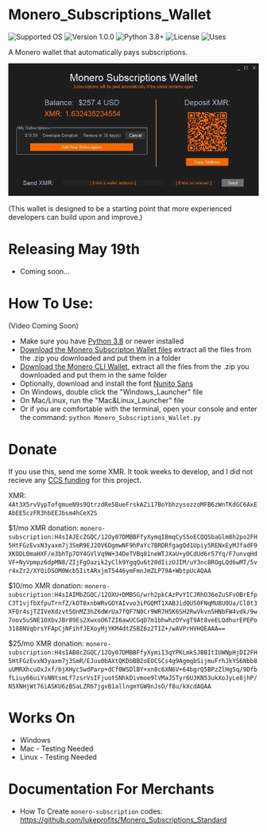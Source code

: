 # Monero_Subscriptions_Wallet
![Supported OS](https://img.shields.io/badge/Supported%20OS-Windows%20/%20Mac%20/%20Linux-blueviolet.svg)
![Version 1.0.0](https://img.shields.io/badge/Version-1.0.0-blue.svg)
![Python 3.8+](https://img.shields.io/badge/Python-3.8+-brightgreen.svg)
![License](https://img.shields.io/badge/License-MIT-yellow.svg)
![Uses](https://img.shields.io/badge/Uses-Monero%20RPC-orange.svg)

A Monero wallet that automatically pays subscriptions. 

<p align="center">
  <img src="Example.jpg" alt="Description of the photo">
</p>

(This wallet is designed to be a starting point that more experienced developers can build upon and improve.)


# Releasing May 19th
- Coming soon... 

# How To Use:

(Video Coming Soon)

* Make sure you have [Python 3.8](https://www.python.org/downloads/) or newer installed
* [Download the Monero Subscripton Wallet files](https://github.com/lukeprofits/Monero_Subscriptions_Wallet/archive/refs/heads/main.zip) extract all the files from the .zip you downloaded and put them in a folder
* [Download the Monero CLI Wallet](https://www.getmonero.org/downloads/#cli), extract all the files from the .zip you downloaded and put them in the same folder
* Optionally, download and install the font [Nunito Sans](https://fonts.google.com/specimen/Nunito+Sans)
* On Windows, double click the "Windows_Launcher" file
* On Mac/Linux, run the "Mac&Linux_Launcher" file 
* Or if you are comfortable with the terminal, open your console and enter the command: `python Monero_Subscriptions_Wallet.py`

# Donate
If you use this, send me some XMR. It took weeks to develop, and I did not recieve any [CCS funding](https://ccs.getmonero.org/) for this project.

XMR: `4At3X5rvVypTofgmueN9s9QtrzdRe5BueFrskAZi17BoYbhzysozzoMFB6zWnTKdGC6AxEAbEE5czFR3hbEEJbsm4hCeX2S`


$1/mo XMR donation: `monero-subscription:H4sIAJEcZGQC/12Oy07DMBBFfyXymqI8mqCyS5oECQQSbaGlm8h2po2FH5HtFGzEvxN3yaxm7j3SmR9EJ2OV6DgmwNF9hPaYc7BRDRfgagQd1Upiy5RENxEyMJfadF9XKODL0maHXF/e3bhTp7OY4GVlVq9W+34DeTVBq81neWTJXaU+yOCdUd6r57Yq/F7unvqHdVF+NyVpmpz6dpMN8/ZIjFgOazik2yClk9YgqQu6t20dIizUJIM/uY3nc8ROgLQd6wMT/5vr4xZr2/XYQiDSOM0Wcb5IitARxjmT5446ymFmnJmZLP79A+WbtpUcAQAA`


$10/mo XMR donation: `monero-subscription:H4sIAIMbZGQC/12OXU+DMBSG/wrh2pkCAzPvYICJRhO36eZuSFvOBrEfpC3T1vjfbXfpuTrnfZ/kOT8xnbWRvGOYAIvvo3iPGQMT1XABJidQUS0FNqMU8U0Ua/Cl0t3XFQr4sjTZIVeXdzvt5OnMZ3hZ6dWrUa7fQF7N0Cr9WR7H5K6SH2RwVkvn5HNbFW4vdk/9w7oov5uSNE1OXbvJBr89Es2XwxoO6TZI6awUCGqD7m1bhwhzOYvgT9At8veELQdhurEPEPo3188NVqbrsYFApCjNFihfJEXoyMjYKM4dtZSBZ6z2TIZ+/wAVPrHVHQEAAA==`


$25/mo XMR donation: `monero-subscription:H4sIAB8cZGQC/12Oy07DMBBFfyXymiI3qYPKLmkSJBBItIUWNpHjDI2FH5HtFGzEvxN3yaxm7j3SmR/EJuu0bAXtQKDbBB2oEOCSCs4g9AgmqbSijmuFrhJkYS6Nbb8uUMRXhcuOxJxf/bjXHyc5wdParp+dCf0WSDlBY+xn8c6XN6V+64bgrQ5BPzZlHg5q/9DfbfLiuy66uiYsNNtsmLf7zsrVsIFjuotSNhkDivmoe9lVMaJSTyr6U3KN53ukXoJyLe8jhP/N5XNHjWt76iASKU6zBSaLZR67jgvB1allngmYGW9nJsO/f8u/kXcdAQAA`


# Works On
- Windows
- Mac - Testing Needed
- Linux - Testing Needed

# Documentation For Merchants
- How To Create `monero-subscription` codes: https://github.com/lukeprofits/Monero_Subscriptions_Standard

